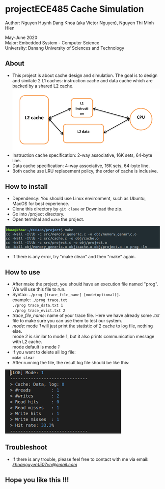 # projectECE485 Cache Simulation
Author: Nguyen Huynh Dang Khoa (aka Victor Nguyen), Nguyen Thi Minh Hien  

May-June 2020  
Major: Embedded System - Computer Science  
University: Danang University of Sciences and Technology  
## About
- This project is about cache design and simulation. The goal is to design and similate 2 L1 caches: instruction cache and data cache which are backed by a shared L2 cache.  
![cache_image](img/system.png)
- Instruction cache specification: 2-way associative, 16K sets, 64-byte line.
- Data cache specification: 4-way associative, 16K sets, 64-byte line.
- Both cache use LRU replacement policy, the order of cache is inclusive.
## How to install
- Dependency: You should use Linux environment, such as Ubuntu, MacOS for best experience.  
- Clone this directory by `git clone` or Download the zip.
- Go into /project directory. 
- Open terminal and `make` the project.  

![make](img/make.png)

- If there is any error, try "make clean" and then "make" again.

## How to use
- After make the project, you should have an execution file named "prog". We will use this file to run.
- Syntax: `./prog [trace_file_name] [mode(optional)]`.  
          example: `./prog trace.txt`  
                   `./prog trace_data.txt 1`  
                   `./prog trace_evict.txt 2`  
- *trace_file_name*: name of your trace file. Here we have already some *.txt* file to make sure you can use them to test our system.
- *mode*: mode *1* will just print the statistic of 2 cache to log file, nothing else.  
        mode *2* is similar to mode 1, but it also prints communication message with L2 cache.  
        mode default is mode *1*  
- If you want to delete all log file:  
        `make clear`
- After running the file, the result log file should be like this:   

![log](img/log.png)
## Troubleshoot
- If there is any trouble, please feel free to contact with me via email: *khoanguyen1507vn@gmail.com*

## Hope you like this !!!



